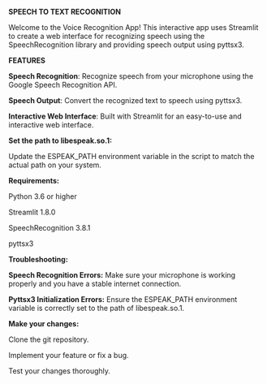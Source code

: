 **SPEECH TO TEXT RECOGNITION**


Welcome to the Voice Recognition App! This interactive app uses Streamlit to create a web interface for recognizing speech using the SpeechRecognition library and providing speech output using pyttsx3.

**FEATURES**


  **Speech Recognition**:  Recognize speech from your microphone using the Google Speech Recognition API.


  **Speech Output**: Convert the recognized text to speech using pyttsx3.


  **Interactive Web Interface**: Built with Streamlit for an easy-to-use and interactive web interface.



**Set the path to libespeak.so.1:**


Update the ESPEAK_PATH environment variable in the script to match the actual path on your system.


**Requirements:**



Python 3.6 or higher


Streamlit 1.8.0


SpeechRecognition 3.8.1


pyttsx3

**Troubleshooting:**


  **Speech Recognition Errors:**  Make sure your microphone is working properly and you have a stable internet connection.


  **Pyttsx3 Initialization Errors:**  Ensure the ESPEAK_PATH environment variable is correctly set to the path of libespeak.so.1.



**Make your changes:**


Clone the git repository.


Implement your feature or fix a bug.


Test your changes thoroughly.

